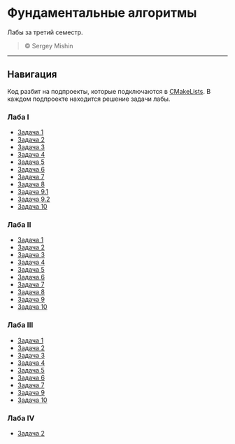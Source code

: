 # Фундаментальные алгоритмы

Лабы за третий семестр.

> &copy; Sergey Mishin

---

## Навигация

Код разбит на подпроекты, которые подключаются в [CMakeLists](CMakeLists.txt). В каждом подпроекте находится решение
задачи лабы.

### Лаба I

- [Задача 1](src/labs/lab-1/task-1)
- [Задача 2](src/labs/lab-1/task-2)
- [Задача 3](src/labs/lab-1/task-3)
- [Задача 4](src/labs/lab-1/task-4)
- [Задача 5](src/labs/lab-1/task-5)
- [Задача 6](src/labs/lab-1/task-6)
- [Задача 7](src/labs/lab-1/task-7)
- [Задача 8](src/labs/lab-1/task-8)
- [Задача 9.1](src/labs/lab-1/task-9-1)
- [Задача 9.2](src/labs/lab-1/task-9-2)
- [Задача 10](src/labs/lab-1/task-10)

### Лаба II

- [Задача 1](src/labs/lab-2/task-1)
- [Задача 2](src/labs/lab-2/task-2)
- [Задача 3](src/labs/lab-2/task-3)
- [Задача 4](src/labs/lab-2/task-4)
- [Задача 5](src/labs/lab-2/task-5)
- [Задача 6](src/labs/lab-2/task-6)
- [Задача 7](src/labs/lab-2/task-7)
- [Задача 8](src/labs/lab-2/task-8)
- [Задача 9](src/labs/lab-2/task-9)
- [Задача 10](src/labs/lab-2/task-10)

### Лаба III

- [Задача 1](src/labs/lab-3/task-1)
- [Задача 2](src/labs/lab-3/task-2)
- [Задача 3](src/labs/lab-3/task-3)
- [Задача 4](src/labs/lab-3/task-4)
- [Задача 5](src/labs/lab-3/task-5)
- [Задача 6](src/labs/lab-3/task-6)
- [Задача 7](src/labs/lab-3/task-7)
- [Задача 9](src/labs/lab-3/task-9)
- [Задача 10](src/labs/lab-3/task-10)

### Лаба IV

- [Задача 2](src/labs/lab-4/task-2)